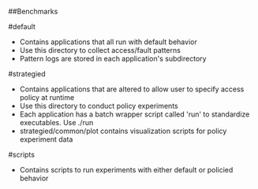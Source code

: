 ##Benchmarks

#default
- Contains applications that all run with default behavior
- Use this directory to collect access/fault patterns
- Pattern logs are stored in each application's subdirectory

#strategied
- Contains applications that are altered to allow user to specify
    access policy at runtime 
- Use this directory to conduct policy experiments
- Each application has a batch wrapper script called 'run' to 
    standardize executables. Use ./run <args>
- strategied/common/plot contains visualization scripts for 
    policy experiment data

#scripts
- Contains scripts to run experiments with either default or 
    policied behavior 
